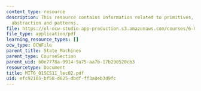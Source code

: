 ```yaml
---
content_type: resource
description: This resource contains information related to primitives, combination,
  abstraction and patterns.
file: https://ol-ocw-studio-app-production.s3.amazonaws.com/courses/6-01sc-introduction-to-electrical-engineering-and-computer-science-i-spring-2011/efc92105bf58d625dbdfff3a8eb3d9fc_MIT6_01SCS11_lec02.pdf
file_type: application/pdf
learning_resource_types: []
ocw_type: OCWFile
parent_title: State Machines
parent_type: CourseSection
parent_uid: b0e7778a-9914-9a75-aa7b-17b290520cb3
resourcetype: Document
title: MIT6_01SCS11_lec02.pdf
uid: efc92105-bf58-d625-dbdf-ff3a8eb3d9fc
---
```

